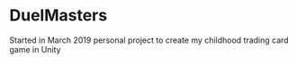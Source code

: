 # DuelMasters

Started in March 2019 personal project to create my childhood trading card game in Unity
